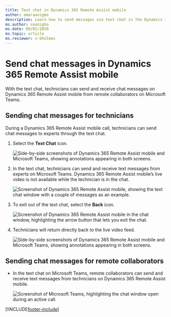 ```yaml
---
title: Text chat in Dynamics 365 Remote Assist mobile
author: amaraanigbo
description: Learn how to send messages via text chat in the Dynamics 365 Remote Assist mobile app.
ms.author: soanigbo
ms.date: 09/01/2020
ms.topic: article
ms.reviewer: v-bholmes
---
```


# Send chat messages in Dynamics 365 Remote Assist mobile

With the text chat, technicians can send and receive chat messages on Dynamics 365 Remote Assist mobile from remote collaborators on Microsoft Teams.

## Sending chat messages for technicians

During a Dynamics 365 Remote Assist mobile call, technicians can send chat messages to experts through the text chat. 

1.	Select the **Text Chat** icon.

    ![Side-by-side screenshots of Dynamics 365 Remote Assist mobile and Microsoft Teams, showing annotations appearing in both screens.](./media/in-call-ram.png "Place Annotations")

2. In the text chat, technicians can send and receive text messages from experts on Microsoft Teams. Dynamics 365 Remote Assist mobile’s live video is not available while the technician is in the chat. 

    ![Screenshot of Dynamics 365 Remote Assist mobile, showing the text chat window with a couple of messages as an example.](./media/chat_2.png "Send text")

3. To exit out of the text chat, select the **Back** icon.

    ![Screenshot of Dynamics 365 Remote Assist mobile in the chat window, highlighting the arrow button that lets you exit the chat.](./media/chat_3.png "Exit chat")

4. Technicians will return directly back to the live video feed.

    ![Side-by-side screenshots of Dynamics 365 Remote Assist mobile and Microsoft Teams, showing annotations appearing in both screens.](./media/in-call-ram.png "Place Annotations")

## Sending chat messages for remote collaborators 

- In the text chat on Microsoft Teams, remote collaborators can send and receive text messages from technicians on Dynamics 365 Remote Assist mobile.

    ![Screenshot of Microsoft Teams, highlighting the chat window open during an active call.](./media/chat_5.png "Teams Chat")


[!INCLUDE[footer-include](../../includes/footer-banner.md)]
